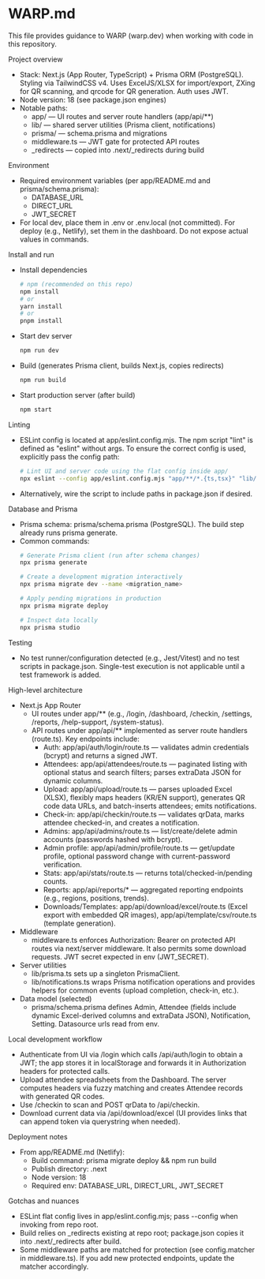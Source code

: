 # WARP.md

This file provides guidance to WARP (warp.dev) when working with code in this repository.

Project overview
- Stack: Next.js (App Router, TypeScript) + Prisma ORM (PostgreSQL). Styling via TailwindCSS v4. Uses ExcelJS/XLSX for import/export, ZXing for QR scanning, and qrcode for QR generation. Auth uses JWT.
- Node version: 18 (see package.json engines)
- Notable paths:
  - app/ — UI routes and server route handlers (app/api/**)
  - lib/ — shared server utilities (Prisma client, notifications)
  - prisma/ — schema.prisma and migrations
  - middleware.ts — JWT gate for protected API routes
  - _redirects — copied into .next/_redirects during build

Environment
- Required environment variables (per app/README.md and prisma/schema.prisma):
  - DATABASE_URL
  - DIRECT_URL
  - JWT_SECRET
- For local dev, place them in .env or .env.local (not committed). For deploy (e.g., Netlify), set them in the dashboard. Do not expose actual values in commands.

Install and run
- Install dependencies
  ```bash
  # npm (recommended on this repo)
  npm install
  # or
  yarn install
  # or
  pnpm install
  ```
- Start dev server
  ```bash
  npm run dev
  ```
- Build (generates Prisma client, builds Next.js, copies redirects)
  ```bash
  npm run build
  ```
- Start production server (after build)
  ```bash
  npm start
  ```

Linting
- ESLint config is located at app/eslint.config.mjs. The npm script "lint" is defined as "eslint" without args. To ensure the correct config is used, explicitly pass the config path:
  ```bash
  # Lint UI and server code using the flat config inside app/
  npx eslint --config app/eslint.config.mjs "app/**/*.{ts,tsx}" "lib/**/*.ts"
  ```
- Alternatively, wire the script to include paths in package.json if desired.

Database and Prisma
- Prisma schema: prisma/schema.prisma (PostgreSQL). The build step already runs prisma generate.
- Common commands:
  ```bash
  # Generate Prisma client (run after schema changes)
  npx prisma generate

  # Create a development migration interactively
  npx prisma migrate dev --name <migration_name>

  # Apply pending migrations in production
  npx prisma migrate deploy

  # Inspect data locally
  npx prisma studio
  ```

Testing
- No test runner/configuration detected (e.g., Jest/Vitest) and no test scripts in package.json. Single-test execution is not applicable until a test framework is added.

High-level architecture
- Next.js App Router
  - UI routes under app/** (e.g., /login, /dashboard, /checkin, /settings, /reports, /help-support, /system-status).
  - API routes under app/api/** implemented as server route handlers (route.ts). Key endpoints include:
    - Auth: app/api/auth/login/route.ts — validates admin credentials (bcrypt) and returns a signed JWT.
    - Attendees: app/api/attendees/route.ts — paginated listing with optional status and search filters; parses extraData JSON for dynamic columns.
    - Upload: app/api/upload/route.ts — parses uploaded Excel (XLSX), flexibly maps headers (KR/EN support), generates QR code data URLs, and batch-inserts attendees; emits notifications.
    - Check-in: app/api/checkin/route.ts — validates qrData, marks attendee checked-in, and creates a notification.
    - Admins: app/api/admins/route.ts — list/create/delete admin accounts (passwords hashed with bcrypt).
    - Admin profile: app/api/admin/profile/route.ts — get/update profile, optional password change with current-password verification.
    - Stats: app/api/stats/route.ts — returns total/checked-in/pending counts.
    - Reports: app/api/reports/* — aggregated reporting endpoints (e.g., regions, positions, trends).
    - Downloads/Templates: app/api/download/excel/route.ts (Excel export with embedded QR images), app/api/template/csv/route.ts (template generation).
- Middleware
  - middleware.ts enforces Authorization: Bearer <JWT> on protected API routes via next/server middleware. It also permits some download requests. JWT secret expected in env (JWT_SECRET).
- Server utilities
  - lib/prisma.ts sets up a singleton PrismaClient.
  - lib/notifications.ts wraps Prisma notification operations and provides helpers for common events (upload completion, check-in, etc.).
- Data model (selected)
  - prisma/schema.prisma defines Admin, Attendee (fields include dynamic Excel-derived columns and extraData JSON), Notification, Setting. Datasource urls read from env.

Local development workflow
- Authenticate from UI via /login which calls /api/auth/login to obtain a JWT; the app stores it in localStorage and forwards it in Authorization headers for protected calls.
- Upload attendee spreadsheets from the Dashboard. The server computes headers via fuzzy matching and creates Attendee records with generated QR codes.
- Use /checkin to scan and POST qrData to /api/checkin.
- Download current data via /api/download/excel (UI provides links that can append token via querystring when needed).

Deployment notes
- From app/README.md (Netlify):
  - Build command: prisma migrate deploy && npm run build
  - Publish directory: .next
  - Node version: 18
  - Required env: DATABASE_URL, DIRECT_URL, JWT_SECRET

Gotchas and nuances
- ESLint flat config lives in app/eslint.config.mjs; pass --config when invoking from repo root.
- Build relies on _redirects existing at repo root; package.json copies it into .next/_redirects after build.
- Some middleware paths are matched for protection (see config.matcher in middleware.ts). If you add new protected endpoints, update the matcher accordingly.

